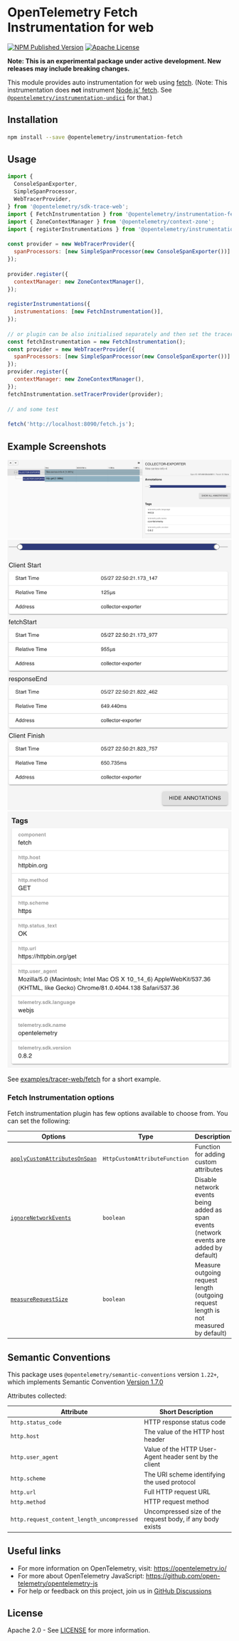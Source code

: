 # OpenTelemetry Fetch Instrumentation for web

[![NPM Published Version][npm-img]][npm-url]
[![Apache License][license-image]][license-image]

**Note: This is an experimental package under active development. New releases may include breaking changes.**

This module provides auto instrumentation for web using [fetch](https://developer.mozilla.org/en-US/docs/Web/API/fetch).
(Note: This instrumentation does **not** instrument [Node.js' fetch](https://nodejs.org/api/globals.html#fetch). See [`@opentelemetry/instrumentation-undici`](https://github.com/open-telemetry/opentelemetry-js-contrib/tree/main/plugins/node/instrumentation-undici/) for that.)

## Installation

```bash
npm install --save @opentelemetry/instrumentation-fetch
```

## Usage

```js
import {
  ConsoleSpanExporter,
  SimpleSpanProcessor,
  WebTracerProvider,
} from '@opentelemetry/sdk-trace-web';
import { FetchInstrumentation } from '@opentelemetry/instrumentation-fetch';
import { ZoneContextManager } from '@opentelemetry/context-zone';
import { registerInstrumentations } from '@opentelemetry/instrumentation';

const provider = new WebTracerProvider({
  spanProcessors: [new SimpleSpanProcessor(new ConsoleSpanExporter())]
});

provider.register({
  contextManager: new ZoneContextManager(),
});

registerInstrumentations({
  instrumentations: [new FetchInstrumentation()],
});

// or plugin can be also initialised separately and then set the tracer provider or meter provider
const fetchInstrumentation = new FetchInstrumentation();
const provider = new WebTracerProvider({
  spanProcessors: [new SimpleSpanProcessor(new ConsoleSpanExporter())]
});
provider.register({
  contextManager: new ZoneContextManager(),
});
fetchInstrumentation.setTracerProvider(provider);

// and some test

fetch('http://localhost:8090/fetch.js');

```

## Example Screenshots

![Screenshot of the running example](images/trace1.png)
![Screenshot of the running example](images/trace2.png)
![Screenshot of the running example](images/trace3.png)

See [examples/tracer-web/fetch](https://github.com/open-telemetry/opentelemetry-js/tree/main/examples/tracer-web) for a short example.

### Fetch Instrumentation options

Fetch instrumentation plugin has few options available to choose from. You can set the following:

| Options                                                                                                                                                                  | Type                          | Description                                                                             |
|--------------------------------------------------------------------------------------------------------------------------------------------------------------------------|-------------------------------|-----------------------------------------------------------------------------------------|
| [`applyCustomAttributesOnSpan`](https://github.com/open-telemetry/opentelemetry-js/blob/main/experimental/packages/opentelemetry-instrumentation-fetch/src/fetch.ts#L75) | `HttpCustomAttributeFunction` | Function for adding custom attributes                                                   |
| [`ignoreNetworkEvents`](https://github.com/open-telemetry/opentelemetry-js/blob/main/experimental/packages/opentelemetry-instrumentation-fetch/src/fetch.ts#L77)         | `boolean`                     | Disable network events being added as span events (network events are added by default) |
| [`measureRequestSize`](https://github.com/open-telemetry/opentelemetry-js/blob/main/experimental/packages/opentelemetry-instrumentation-fetch/src/fetch.ts#L79)          | `boolean`                     | Measure outgoing request length (outgoing request length is not measured by default)    |

## Semantic Conventions

This package uses `@opentelemetry/semantic-conventions` version `1.22+`, which implements Semantic Convention [Version 1.7.0](https://github.com/open-telemetry/opentelemetry-specification/blob/v1.7.0/semantic_conventions/README.md)

Attributes collected:

| Attribute                                   | Short Description                                                              |
| ------------------------------------------- | ------------------------------------------------------------------------------ |
| `http.status_code`                          | HTTP response status code                                                      |
| `http.host`                                 | The value of the HTTP host header                                              |
| `http.user_agent`                           | Value of the HTTP User-Agent header sent by the client                         |
| `http.scheme`                               | The URI scheme identifying the used protocol                                   |
| `http.url`                                  | Full HTTP request URL                                                          |
| `http.method`                               | HTTP request method                                                            |
| `http.request_content_length_uncompressed`  | Uncompressed size of the request body, if any body exists                      |

## Useful links

- For more information on OpenTelemetry, visit: <https://opentelemetry.io/>
- For more about OpenTelemetry JavaScript: <https://github.com/open-telemetry/opentelemetry-js>
- For help or feedback on this project, join us in [GitHub Discussions][discussions-url]

## License

Apache 2.0 - See [LICENSE][license-url] for more information.

[discussions-url]: https://github.com/open-telemetry/opentelemetry-js/discussions
[license-url]: https://github.com/open-telemetry/opentelemetry-js/blob/main/LICENSE
[license-image]: https://img.shields.io/badge/license-Apache_2.0-green.svg?style=flat
[npm-url]: https://www.npmjs.com/package/@opentelemetry/instrumentation-fetch
[npm-img]: https://badge.fury.io/js/%40opentelemetry%2Finstrumentation-fetch.svg
